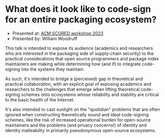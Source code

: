 # What does it look like to code-sign for an entire packaging ecosystem?

* Presented at: [ACM SCORED workshop 2023](https://scored.dev)
* Presented by: William Woodruff

This talk is intended to expose its audience (academics and researchers who are interested in the packaging side of supply-chain security) to the practical considerations that open source programmers and package index maintainers are making while determining how (and if) to integrate code-signing into the systems they maintain.

As such, it's intended to bridge a (perceived) gap in theoretical and practical collaboration, with an explicit goal of exposing academics and researchers to the challenges that emerge when lifting theoretical code-signing schemes onto ecosystems whose reliability and stability are critical to the basic health of the Internet.

It's also intended to cast sunlight on the "quotidian" problems that are often ignored when constructing theoretically sound and ideal code-signing schemes, like the risk of increased operational burden for open-source maintainers and the problems (and privacy concerns!) of identity and identity malleability in primarily pseudonymous open-source ecosystems.
